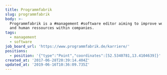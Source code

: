 ```yaml
---
title: Programmfabrik
slug: programmfabrik
body: >-
  Programmfabrik is a #management #software editor aiming to improve workflows
  and human ressources within companies. 
tags:
  - management
  - software
job_board_url: 'https://www.programmfabrik.de/karriere/'
positions:
  - position: '{"type":"Point","coordinates":[52.5340781,13.4104639]}'
created_at: '2017-06-28T20:39:14.404Z'
updated_at: '2019-06-16T10:36:09.735Z'
---
```


